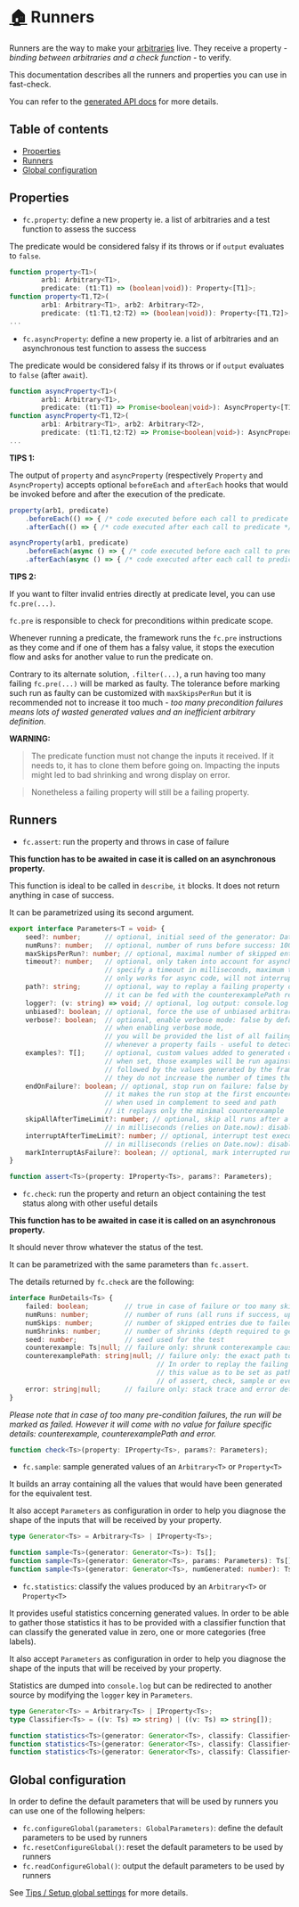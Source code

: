 # [:house:](../README.md) Runners

Runners are the way to make your [arbitraries](./Arbitraries.md) live. They receive a property - *binding between arbitraries and a check function* - to verify.

This documentation describes all the runners and properties you can use in fast-check.

You can refer to the  [generated API docs](https://dubzzz.github.io/fast-check/#/2-API/fast-check) for more details.

## Table of contents

- [Properties](#properties)
- [Runners](#runners)
- [Global configuration](#global-configuration)

## Properties

- `fc.property`: define a new property ie. a list of arbitraries and a test function to assess the success

The predicate would be considered falsy if its throws or if `output` evaluates to `false`.
```typescript
function property<T1>(
        arb1: Arbitrary<T1>,
        predicate: (t1:T1) => (boolean|void)): Property<[T1]>;
function property<T1,T2>(
        arb1: Arbitrary<T1>, arb2: Arbitrary<T2>,
        predicate: (t1:T1,t2:T2) => (boolean|void)): Property<[T1,T2]>;
...
```

- `fc.asyncProperty`: define a new property ie. a list of arbitraries and an asynchronous test function to assess the success

The predicate would be considered falsy if its throws or if `output` evaluates to `false` (after `await`).
```typescript
function asyncProperty<T1>(
        arb1: Arbitrary<T1>,
        predicate: (t1:T1) => Promise<boolean|void>): AsyncProperty<[T1]>;
function asyncProperty<T1,T2>(
        arb1: Arbitrary<T1>, arb2: Arbitrary<T2>,
        predicate: (t1:T1,t2:T2) => Promise<boolean|void>): AsyncProperty<[T1,T2]>;
...
```

**TIPS 1:**

The output of `property` and `asyncProperty` (respectively `Property` and `AsyncProperty`) accepts optional `beforeEach` and `afterEach` hooks that would be invoked before and after the execution of the predicate.

```typescript
property(arb1, predicate)
    .beforeEach(() => { /* code executed before each call to predicate */ })
    .afterEach(() => { /* code executed after each call to predicate */ });

asyncProperty(arb1, predicate)
    .beforeEach(async () => { /* code executed before each call to predicate */ })
    .afterEach(async () => { /* code executed after each call to predicate */ });
```

**TIPS 2:**

If you want to filter invalid entries directly at predicate level, you can use `fc.pre(...)`.

`fc.pre` is responsible to check for preconditions within predicate scope.

Whenever running a predicate, the framework runs the `fc.pre` instructions as they come and if one of them has a falsy value, it stops the execution flow and asks for another value to run the predicate on.

Contrary to its alternate solution, `.filter(...)`, a run having too many failing `fc.pre(...)` will be marked as faulty. The tolerance before marking such run as faulty can be customized with `maxSkipsPerRun` but it is recommended not to increase it too much - *too many precondition failures means lots of wasted generated values and an inefficient arbitrary definition*.

**WARNING:**

> The predicate function must not change the inputs it received. If it needs to, it has to clone them before going on. Impacting the inputs might led to bad shrinking and wrong display on error.

> Nonetheless a failing property will still be a failing property.

## Runners

- `fc.assert`: run the property and throws in case of failure

**This function has to be awaited in case it is called on an asynchronous property.**

This function is ideal to be called in `describe`, `it` blocks.
It does not return anything in case of success.

It can be parametrized using its second argument.

```typescript
export interface Parameters<T = void> {
    seed?: number;      // optional, initial seed of the generator: Date.now() by default
    numRuns?: number;   // optional, number of runs before success: 100 by default
    maxSkipsPerRun?: number; // optional, maximal number of skipped entries per run: 100 by default
    timeout?: number;   // optional, only taken into account for asynchronous runs (asyncProperty)
                        // specify a timeout in milliseconds, maximum time for the predicate to return its result
                        // only works for async code, will not interrupt a synchronous code: disabled by default
    path?: string;      // optional, way to replay a failing property directly with the counterexample
                        // it can be fed with the counterexamplePath returned by the failing test (requires seed too)
    logger?: (v: string) => void; // optional, log output: console.log by default
    unbiased?: boolean; // optional, force the use of unbiased arbitraries: biased by default
    verbose?: boolean;  // optional, enable verbose mode: false by default
                        // when enabling verbose mode,
                        // you will be provided the list of all failing entries encountered
                        // whenever a property fails - useful to detect patterns
    examples?: T[];     // optional, custom values added to generated ones: [] by default
                        // when set, those examples will be run against the property first
                        // followed by the values generated by the framework
                        // they do not increase the number of times the property will be launched
    endOnFailure?: boolean; // optional, stop run on failure: false by default
                        // it makes the run stop at the first encountered failure without shrinking
                        // when used in complement to seed and path
                        // it replays only the minimal counterexample
    skipAllAfterTimeLimit?: number; // optional, skip all runs after a given time limit
                        // in milliseconds (relies on Date.now): disabled by default
    interruptAfterTimeLimit?: number; // optional, interrupt test execution after a given time limit
                        // in milliseconds (relies on Date.now): disabled by default
    markInterruptAsFailure?: boolean; // optional, mark interrupted runs as failure: disabled by default
}
```

```typescript
function assert<Ts>(property: IProperty<Ts>, params?: Parameters);
```

- `fc.check`: run the property and return an object containing the test status along with other useful details

**This function has to be awaited in case it is called on an asynchronous property.**

It should never throw whatever the status of the test.

It can be parametrized with the same parameters than `fc.assert`.

The details returned by `fc.check` are the following:

```typescript
interface RunDetails<Ts> {
    failed: boolean;         // true in case of failure or too many skips, false otherwise
    numRuns: number;         // number of runs (all runs if success, up and including the first failure if failed)
    numSkips: number;        // number of skipped entries due to failed pre-condition (before the first failure)
    numShrinks: number;      // number of shrinks (depth required to get the minimal failing example)
    seed: number;            // seed used for the test
    counterexample: Ts|null; // failure only: shrunk conterexample causig the property to fail
    counterexamplePath: string|null; // failure only: the exact path to re-run the counterexample
                                     // In order to replay the failing case directly,
                                     // this value as to be set as path attribute in the Parameters (with the seed)
                                     // of assert, check, sample or even statistics
    error: string|null;      // failure only: stack trace and error details
}
```

*Please note that in case of too many pre-condition failures, the run will be marked as failed. However it will come with no value for failure specific details: counterexample, counterexamplePath and error.*

```typescript
function check<Ts>(property: IProperty<Ts>, params?: Parameters);
```

- `fc.sample`: sample generated values of an `Arbitrary<T>` or `Property<T>`

It builds an array containing all the values that would have been generated for the equivalent test.

It also accept `Parameters` as configuration in order to help you diagnose the shape of the inputs that will be received by your property.

```typescript
type Generator<Ts> = Arbitrary<Ts> | IProperty<Ts>;

function sample<Ts>(generator: Generator<Ts>): Ts[];
function sample<Ts>(generator: Generator<Ts>, params: Parameters): Ts[];
function sample<Ts>(generator: Generator<Ts>, numGenerated: number): Ts[];
```

- `fc.statistics`: classify the values produced by an `Arbitrary<T>` or `Property<T>`

It provides useful statistics concerning generated values.
In order to be able to gather those statistics it has to be provided with a classifier function that can classify the generated value in zero, one or more categories (free labels).

It also accept `Parameters` as configuration in order to help you diagnose the shape of the inputs that will be received by your property.

Statistics are dumped into `console.log` but can be redirected to another source by modifying the `logger` key in `Parameters`.

```typescript
type Generator<Ts> = Arbitrary<Ts> | IProperty<Ts>;
type Classifier<Ts> = ((v: Ts) => string) | ((v: Ts) => string[]);

function statistics<Ts>(generator: Generator<Ts>, classify: Classifier<Ts>): void;
function statistics<Ts>(generator: Generator<Ts>, classify: Classifier<Ts>, params: Parameters): void;
function statistics<Ts>(generator: Generator<Ts>, classify: Classifier<Ts>, numGenerated: number): void;
```

## Global configuration

In order to define the default parameters that will be used by runners you can use one of the following helpers:

- `fc.configureGlobal(parameters: GlobalParameters)`: define the default parameters to be used by runners
- `fc.resetConfigureGlobal()`: reset the default parameters to be used by runners
- `fc.readConfigureGlobal()`: output the default parameters to be used by runners

See [Tips / Setup global settings](./Tips.md#setup-global-settings) for more details.